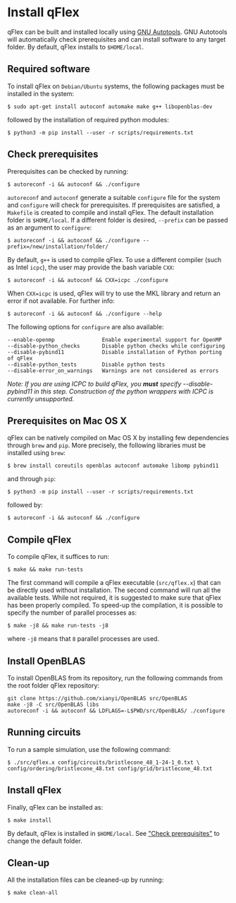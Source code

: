 # Install qFlex

qFlex can be built and installed locally using [GNU Autotools](https://www.gnu.org/software/automake/faq/autotools-faq.html).
GNU Autotools will automatically check prerequisites and can install software to
any target folder. By default, qFlex installs to `$HOME/local`.

## Required software

To install qFlex on `Debian/Ubuntu` systems, the following packages must be installed in the system:
```
$ sudo apt-get install autoconf automake make g++ libopenblas-dev
```
followed by the installation of required python modules:
```
$ python3 -m pip install --user -r scripts/requirements.txt
```

## Check prerequisites

Prerequisites can be checked by running:
```
$ autoreconf -i && autoconf && ./configure
```
`autoreconf` and `autoconf` generate a suitable `configure` file for the system and `configure`
will check for prerequisites. If prerequisites are satisfied, a `Makefile` is
created to compile and install qFlex. The default installation folder is
`$HOME/local`. If a different folder is desired, `--prefix` can be passed as an
argument to `configure`:
```
$ autoreconf -i && autoconf && ./configure --prefix=/new/installation/folder/
```
By default, `g++` is used to compile qFlex. To use a different compiler (such as
Intel `icpc`), the user may provide the bash variable `CXX`:
```
$ autoreconf -i && autoconf && CXX=icpc ./configure
```
When `CXX=icpc` is used, qFlex will try to use the MKL library and return an
error if not available. For further info:
```
$ autoreconf -i && autoconf && ./configure --help
```

The following options for `configure` are also available:
```
--enable-openmp               Enable experimental support for OpenMP
--disable-python_checks       Disable python checks while configuring
--disable-pybind11            Disable installation of Python porting of qFlex
--disable-python_tests        Disable python tests
--disable-error_on_warnings   Warnings are not considered as errors
```
*Note: If you are using ICPC to build qFlex, you **must** specify
--disable-pybind11 in this step. Construction of the python wrappers with ICPC
is currently unsupported.*

## Prerequisites on Mac OS X

qFlex can be natively compiled on Mac OS X by installing few dependencies through
`brew` and `pip`. More precisely, the following libraries must be installed
using `brew`:
```
$ brew install coreutils openblas autoconf automake libomp pybind11
```
and through `pip`:
```
$ python3 -m pip install --user -r scripts/requirements.txt
```
followed by:
```
$ autoreconf -i && autoconf && ./configure
```

## Compile qFlex

To compile qFlex, it suffices to run:
```
$ make && make run-tests
```
The first command will compile a qFlex executable (`src/qflex.x`) that can be
directly used without installation. The second command will run all the
available tests. While not required, it is suggested to make sure that qFlex has
been properly compiled. To speed-up the compilation, it is possible to specify
the number of parallel processes as:
```
$ make -j8 && make run-tests -j8
```
where `-j8` means that `8` parallel processes are used.

## Install OpenBLAS

To install OpenBLAS from its repository, run the following commands from the
root folder qFlex repository:
```
git clone https://github.com/xianyi/OpenBLAS src/OpenBLAS
make -j8 -C src/OpenBLAS libs
autoreconf -i && autoconf && LDFLAGS=-L$PWD/src/OpenBLAS/ ./configure
```

## Running circuits

To run a sample simulation, use the following command:

```
$ ./src/qflex.x config/circuits/bristlecone_48_1-24-1_0.txt \
config/ordering/bristlecone_48.txt config/grid/bristlecone_48.txt
```

## Install qFlex

Finally, qFlex can be installed as:
```
$ make install
```
By default, qFlex is installed in `$HOME/local`. See
["Check prerequisites"](#check-prerequisites) to change the default folder.

## Clean-up

All the installation files can be cleaned-up by running:
```
$ make clean-all
```
